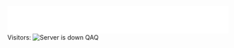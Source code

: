 <h2><a href="https://github.com/x3zny"><img src="https://raw.githubusercontent.com/x3zny/x3zny/master/name.svg" align="left" /></a></h2>

Visitors:
<img src="https://count.getloli.com/@:X3zny?name=%3AX3zny&theme=rule34&padding=7&offset=0&align=top&scale=1&pixelated=1&darkmode=auto" alt="Server is down QAQ" />
